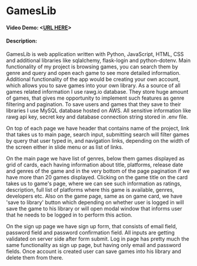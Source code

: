# GamesLib
#### Video Demo:  <[URL HERE](https://www.youtube.com/watch?v=5ydrVKI157o)>
#### Description: 
GamesLib is web application written with Python, JavaScript, HTML, CSS and additional libraries like sqlalchemy, flask-login and python-dotenv. Main functionality of my project is browsing games, you can search them by genre and query and open each game to see more detailed information. Additional functionality of the app would be creating your own account, which allows you to save games into your own library. As a source of all games related information I use rawg.io database. They store huge amount of games, that gives me opportunity to implement such features as genre filtering and pagination. To save users and games that they save to their libraries I use MySQL database hosted on AWS. All sensitive information like rawg api key, secret key and database connection string stored in .env file.

On top of each page we have header that contains name of the project, link that takes us to main page, search input, submitting search will filter games by query that user typed in, and navigation links, depending on the width of the screen either in slide menu or as list of links.

On the main page we have list of genres, below them games displayed as grid of cards, each having information about title, platforms, release date and genres of the game and in the very bottom of the page pagination if we have more than 20 games displayed. Clicking on the game title on the card takes us to game's page, where we can see such information as ratings, description, full list of platforms where this game is available, genres, developers etc. Also on the game page, same as on game card, we have 'save to library' button which depending on whether user is logged in will save the game to his library or will open modal window that informs user that he needs to be logged in to perform this action.

On the sign up page we have sign up form, that consists of email field, password field and password confirmation field. All inputs are getting validated on server side after form submit. Log in page has pretty much the same functionality as sign up page, but having only email and password fields. Once account is created user can save games into his library and delete them from there.
